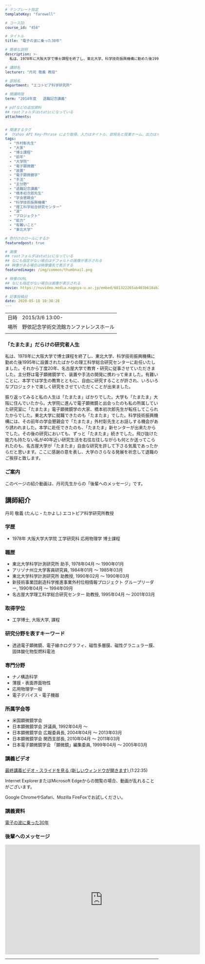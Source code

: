 ```yaml
---
# テンプレート指定
templateKey: "farewell"

# コースID
course_id: "458"

# タイトル
title: "電子の波に乗った30年"

# 簡単な説明
description: >-
  私は、1978年に大阪大学で博士課程を終了し、東北大学、科学技術振興機構に勤めた後1995年に設置されたばかりの理工科学総合研究センターに赴任いたしました。それから丁度20年、名古屋大学で教育・研究に従事させていただきました。主分野は電子顕微鏡学で、装置や手法の開発に携わって来ました。有難いことに、本学では学生の教育とともに、自由に研究することが許され、いろいろなプロジェクトで楽しく研究をさせ ....

# 講師名
lecturer: "丹司 敬義 教授"

# 部局名
department: "エコトピア科学研究所"

# 開講時限
term: "2014年度	退職記念講義"

# pdfなどの追加資料
## rootフォルダはstaticになっている
attachments:


# 関連するタグ
# （Yahoo API Key-Phrase により取得。入力はタイトル、部局名と授業ホーム、出力はキーフレーズ（tags））
tags:
  - "外村彰先生"
  - "大家"
  - "博士課程"
  - "前年"
  - "大学院"
  - "電子顕微鏡"
  - "装置"
  - "電子顕微鏡学"
  - "手法"
  - "主分野"
  - "退職記念講義"
  - "橋本初次郎先生"
  - "学会懇親会"
  - "科学技術振興機構"
  - "理工科学総合研究センター"
  - "波"
  - "プロジェクト"
  - "能力"
  - "有難いこと"
  - "東北大学"

# 色付けのロールにするか
featuredpost: true

# 画像
## rootフォルダはstaticになっている
## なにも指定がない場合はデフォルトの画像が表示される
## 映像がある場合は映像優先で表示する
featuredimage: /img/common/thumbnail.png

# 映像のURL
## なにも指定がない場合は画像が表示される
movie: https://nuvideo.media.nagoya-u.ac.jp/embed/681322265ab403b618ab29d4b237590d15811568

# 記事投稿日
date: 2020-05-18 10:38:28
---
```


|   |   |
|---|---|
| 日時 | 2015/3/6  13:00- |
| 場所 | 野依記念学術交流館カンファレンスホール |
|   |   |


### 「たまたま」だらけの研究者人生 

私は、1978年に大阪大学で博士課程を終了し、東北大学、科学技術振興機構に勤めた後1995年に設置されたばかりの理工科学総合研究センターに赴任いたしました。それから丁度20年、名古屋大学で教育・研究に従事させていただきました。主分野は電子顕微鏡学で、装置や手法の開発に携わって来ました。有難いことに、本学では学生の教育とともに、自由に研究することが許され、いろいろなプロジェクトで楽しく研究をさせていただくことが出来ました。 

振り返ってみると私の人生は「たまたま」ばかりでした。大学も「たまたま」大阪に住んでいたから。大学院に進んで電子顕微鏡と出会ったのも私の所属していた研究室に「たまたま」電子顕微鏡学の大家、橋本初次郎先生が転任してこられたからでした。東北大学に就職できたのも「たまたま」でした。科学技術振興機構には、その前年の学会懇親会で「たまたま」外村彰先生とお話しする機会があり誘われました。本学に赴任できたのも、「たまたま」新センターが出来たからでした。その後の研究においても、ずっと「たまたま」続きでした。飛び抜けた能力も持たない私が40年近い研究生活を右往左往しながらも何とか送ってこられたのも、名古屋大学が「たまたま」自由な研究を許して下さる気風であったからだと思います。ここに感謝の意を表し、大学のさらなる発展を祈念して退職のご挨拶と致します。 

### ご案内

このページの紹介動画は、丹司先生からの「後輩へのメッセージ」です。


## 講師紹介

丹司 敬義 (たんじ・たかよし) エコトピア科学研究所教授 

### 学歴

  * 1978年 大阪大学大学院 工学研究科 応用物理学 博士課程

### 職歴

  * 東北大学科学計測研究所 助手, 1978年04月 〜 1990年01月
  * アリゾナ州立大学客員研究員, 1984年01月 ～ 1985年03月
  * 東北大学科学計測研究所 助教授, 1990年02月 ～ 1990年03月
  * 新技術事業団創造科学推進事業外村位相情報プロジェクト グループリーダー, 1990年04月 ～ 1994年09月
  * 名古屋大学理工科学総合研究センター 助教授, 1995年04月 ～ 2001年03月

### 取得学位

  * 工学博士, 大阪大学, 課程

### 研究分野を表すキーワード

  * 透過電子顕微鏡、電子線ホログラフィ、磁性多層膜、磁性グラニュラー膜、固体酸化物型燃料電池

### 専門分野

  * ナノ構造科学
  * 薄膜・表面界面物性
  * 応用物理学一般
  * 電子デバイス・電子機器

### 所属学会等

  * 米国顕微鏡学会
  * 日本顕微鏡学会 評議員, 1992年04月 ～ 
  * 日本顕微鏡学会 広報委員長, 2004年04月 ～ 2013年03月
  * 日本顕微鏡学会 関西支部長, 2010年04月 ～ 2011年03月
  * 日本電子顕微鏡学会 「顕微鏡」編集委員, 1999年04月 ～ 2005年03月


### 講義ビデオ

[最終講義ビデオ・スライドを見る (新しいウィンドウが開きます) ](https://nuvideo.media.nagoya-u.ac.jp/embed/681322265ab403b618ab29d4b237590d15811568)
(1:22:35)


Internet ExplorerまたはMicrosoft Edgeからの閲覧の場合、動画が乱れることがございます。

Google ChromeやSafari、Mozilla FireFoxでお試しください。

### 講義資料

[電子の波に乗った30年](https://ocw.nagoya-u.jp/files/458/slide.pdf) 

### 後輩へのメッセージ

<iframe src="https://nuvideo.media.nagoya-u.ac.jp/embed/794d2511f4a8be3c917c16f921e44e9409dc8216" width="640" height="360" frameborder="0" allowfullscreen></iframe>


-----